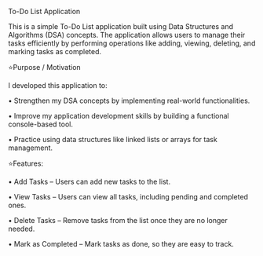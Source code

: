 To-Do List Application

This is a simple To-Do List application built using Data Structures and Algorithms (DSA) concepts. The application allows users to manage their tasks efficiently by performing operations like adding, viewing, deleting, and marking tasks as completed.

⭐Purpose / Motivation

I developed this application to:

• Strengthen my DSA concepts by implementing real-world functionalities.

• Improve my application development skills by building a functional console-based tool.

• Practice using data structures like linked lists or arrays for task management.

⭐Features:

• Add Tasks – Users can add new tasks to the list.

• View Tasks – Users can view all tasks, including pending and completed ones.

• Delete Tasks – Remove tasks from the list once they are no longer needed.

• Mark as Completed – Mark tasks as done, so they are easy to track.
